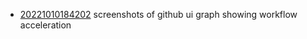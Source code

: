 - [20221010184202](/zet/20221010184202/README.md) screenshots of github ui graph showing workflow acceleration
